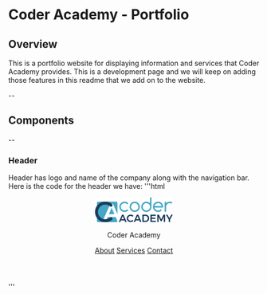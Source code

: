 # Coder Academy - Portfolio

## Overview
This is a portfolio website for displaying information and services that Coder Academy provides. This is a development page and we will keep on adding those features in this readme that we add on to the website.

--
## Components

--
### Header
Header has logo and name of the company along with the navigation bar. Here is the code for the header we have:
'''html
<header>
        <div class="logo-name">
            <a href="./index.html">
                <img src="./images/logo.png" alt="Coder Academy Logo">
            </a>
            <p class="name">
                <span class="coder-text">Coder</span> 
                <span class="academy-text">Academy</span>
            </p>
        </div>
        <nav class="nav-items">
            <a href="./pages/about.html">About</a>
            <a href="./pages/services.html">Services</a>
            <a href="./pages/contact.html">Contact</a>
        </nav>
</header>
'''